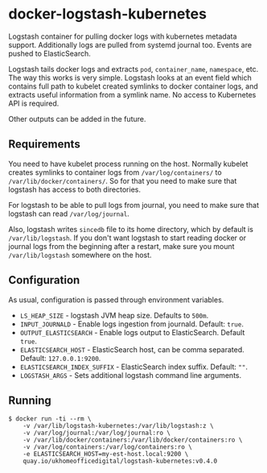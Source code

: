 # docker-logstash-kubernetes

Logstash container for pulling docker logs with kubernetes metadata support.
Additionally logs are pulled from systemd journal too. Events are pushed to ElasticSearch.

Logstash tails docker logs and extracts `pod`, `container_name`, `namespace`,
etc. The way this works is very simple. Logstash looks at an event field which
contains full path to kubelet created symlinks to docker container logs, and
extracts useful information from a symlink name. No access to Kubernetes API
is required.

Other outputs can be added in the future.

## Requirements

You need to have kubelet process running on the host. Normally kubelet creates
symlinks to container logs from `/var/log/containers/` to
`/var/lib/docker/containers/`. So for that you need to make sure that logstash
has access to both directories.

For logstash to be able to pull logs from journal, you need to make sure that
logstash can read `/var/log/journal`.

Also, logstash writes `sincedb` file to its home directory, which by default is
`/var/lib/logstash`. If you don't want logstash to start reading docker or
journal logs from the beginning after a restart, make sure you mount
`/var/lib/logstash` somewhere on the host.

## Configuration

As usual, configuration is passed through environment variables.

- `LS_HEAP_SIZE` - logstash JVM heap size. Defaults to `500m`.
- `INPUT_JOURNALD` - Enable logs ingestion from journald. Default: `true`.
- `OUTPUT_ELASTICSEARCH` - Enable logs output to ElasticSearch. Default `true`.
- `ELASTICSEARCH_HOST` - ElasticSearch host, can be comma separated. Default: `127.0.0.1:9200`.
- `ELASTICSEARCH_INDEX_SUFFIX` - ElasticSearch index suffix. Default: `""`.
- `LOGSTASH_ARGS` - Sets additional logstash command line arguments.


## Running

```
$ docker run -ti --rm \
    -v /var/lib/logstash-kubernetes:/var/lib/logstash:z \
    -v /var/log/journal:/var/log/journal:ro \
    -v /var/lib/docker/containers:/var/lib/docker/containers:ro \
    -v /var/log/containers:/var/log/containers:ro \
    -e ELASTICSEARCH_HOST=my-est-host.local:9200 \
    quay.io/ukhomeofficedigital/logstash-kubernetes:v0.4.0
```
